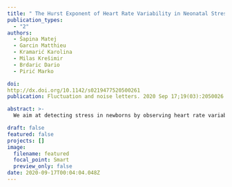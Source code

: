 ```yaml
---
title: " The Hurst Exponent of Heart Rate Variability in Neonatal Stress, Based on a Mean-Reverting Fractional Lévy Stable Motion "
publication_types:
  - "2"
authors:
  - Šapina Matej
  - Garcin Matthieu
  - Kramarić Karolina
  - Milas Krešimir
  - Brdaric Dario  
  - Pirić Marko

doi: 
http://dx.doi.org/10.1142/s0219477520500261
publication: Fluctuation and noise letters. 2020 Sep 17;19(03):2050026.

abstract: >-
  We aim at detecting stress in newborns by observing heart rate variability (HRV). The HRV features nonlinearities. Fractal dynamics is a usual way to model them and the Hurst exponent summarizes the fractal information. In our framework, we have observations of short duration, for which usual estimators of the Hurst exponent, like detrended fluctuation analysis (DFA), are not adapted. Moreover, we observe that the Hurst exponent does not vary much between stress and rest phases, but its decomposition in memory and underlying properties of the probability distribution leads to satisfactory diagnostic tools. This decomposition of the Hurst exponent is in addition embedded in a mean-reverting model. The resulting model is a mean-reverting fractional Lévy stable motion (FLSM). We estimate it and use its parameters as diagnostic tools of neonatal stress. Indeed, the value of the speed of reversion parameter is a significant indicator of stress. The evolution of both parameters in which the Hurst exponent is decomposed provides us with significant indicators as well. On the contrary, the Hurst exponent itself does not bear useful information. 

draft: false
featured: false
projects: []
image:
  filename: featured
  focal_point: Smart
  preview_only: false
date: 2020-09-17T00:04:04.048Z
---
```

